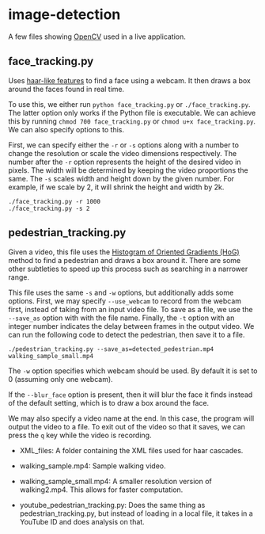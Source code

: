 # image-detection

A few files showing <a href="http://docs.opencv.org/3.0-beta/doc/py_tutorials/py_tutorials.html">OpenCV</a> used in a live application. 

## face_tracking.py
Uses <a href="https://en.wikipedia.org/wiki/Haar-like_features">haar-like features</a> to find a face using a webcam. It then draws a box around the faces found in real time.

To use this, we either run `python face_tracking.py` or `./face_tracking.py`. The latter option only works if the Python file is executable. We can achieve this by running `chmod 700 face_tracking.py` or `chmod u+x face_tracking.py`. We can also specify options to this.

First, we can specify either the `-r` or `-s` options along with a number to change the resolution  or scale the video dimensions respectively. The number after the `-r` option represents the height of the desired video in pixels. The width will be determined by keeping the video proportions the same. The `-s` scales width and height down by the given number. For example, if we scale by 2, it will shrink the height and width by 2k.
```
./face_tracking.py -r 1000
./face_tracking.py -s 2
```

## pedestrian_tracking.py
Given a video, this file uses the <a href="https://en.wikipedia.org/wiki/Histogram_of_oriented_gradients">Histogram of Oriented Gradients (HoG)</a> method to find a pedestrian and draws a box around it. There are some other subtleties to speed up this process such as searching in a narrower range.

This file uses the same `-s` and `-w` options, but additionally adds some options. First, we may specify ``--use_webcam`` to record from the webcam first, instead of taking from an input video file. To save as a file, we use the ``--save_as`` option with with the file name. Finally, the `-t` option with an integer number indicates the delay between frames in the output video. We can run the following code to detect the pedestrian, then save it to a file.
```
./pedestrian_tracking.py --save_as=detected_pedestrian.mp4 walking_sample_small.mp4
```

The `-w` option specifies which webcam should be used. By default it is set to 0 (assuming only one webcam).

If the `--blur_face` option is present, then it will blur the face it finds instead of the default setting, which is to draw a box around the face.

We may also specify a video name at the end. In this case, the program will output the video to a file. To exit out of the video so that it saves, we can press the `q` key while the video is recording.

- XML_files: A folder containing the XML files used for haar cascades.

- walking_sample.mp4: Sample walking video.

- walking_sample_small.mp4: A smaller resolution version of walking2.mp4. This allows for faster computation.

- youtube_pedestrian_tracking.py: Does the same thing as pedestrian_tracking.py, but instead of loading in a local file, it takes in a YouTube ID and does analysis on that.
